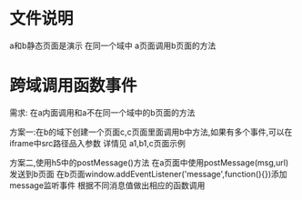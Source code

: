 # 文件说明

a和b静态页面是演示 在同一个域中 a页面调用b页面的方法

# 跨域调用函数事件

需求: 在a内面调用和a不在同一个域中的b页面的方法

方案一:在b的域下创建一个页面c,c页面里面调用b中方法,如果有多个事件,可以在iframe中src路径品入参数
详情见 a1,b1,c页面示例

方案二,使用h5中的postMessage()方法
在a页面中使用postMessage(msg,url)发送到b页面
在b页面window.addEventListener('message',function(){})添加message监听事件
根据不同消息值做出相应的函数调用
